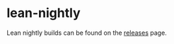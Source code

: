 # lean-nightly
Lean nightly builds can be found on the [releases](https://github.com/leanprover/lean-nightly/releases) page.
